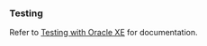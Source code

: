 ### Testing
Refer to [Testing with Oracle XE](https://github.com/ugate/repo/tree/master/oracle#readme) for documentation.